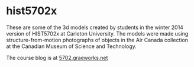 hist5702x
=========
These are some of the 3d models created by students in the winter 2014 version of HIST5702x at Carleton University. The models were made using structure-from-motion photographs of objects in the Air Canada collection at the Canadian Museum of Science and Technology.

The course blog is at [5702.graeworks.net](http://5702.graeworks.net)
